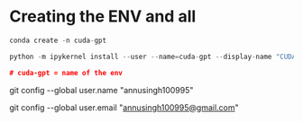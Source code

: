 # Creating the ENV and all

```python
conda create -n cuda-gpt

python -m ipykernel install --user --name=cuda-gpt --display-name "CUDA_GPT

# cuda-gpt = name of the env
```

git config --global user.name "annusingh100995"

git config --global user.email "annusingh100995@gmail.com"

